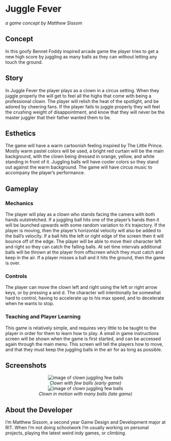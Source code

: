 ﻿# Juggle Fever 
*a game concept by Matthew Sissom*

## Concept
In this goofy Bennet Foddy inspired arcade game the player tries to get a new high score by juggling as many balls as they can without letting any touch the ground.

## Story

In Juggle Fever the player plays as a clown in a circus setting. When they juggle properly the will get to feel all the highs that come with being a professional clown. The player will relish the heat of the spotlight, and be adored by cheering fans. If the player fails to juggle properly they will feel the crushing weight of disappointment, and know that they will never be the master juggler that their father wanted them to be. 

## Esthetics

The game will have a warm cartoonish feeling inspired by The Little Prince. Mostly warm pastel colors will be used, a bright red curtain will be the main background, with the clown being dressed in orange, yellow, and white standing in front of it. Juggling balls will have cooler colors so they stand out against the warm background. The game will have circus music to accompany the player’s performance.

## Gameplay

### Mechanics

The player will play as a clown who stands facing the camera with both hands outstretched. If a juggling ball hits one of the player’s hands then it will be launched upwards with some random variation to it’s trajectory. If the player is moving, then the player’s horizontal velocity will also be added to the ball’s velocity. If a ball hits the left or right edge of the screen then it will bounce off of the edge. The player will be able to move their character left and right so they can catch the falling balls. At set time intervals additional balls will be thrown at the player from offscreen which they must catch and keep in the air. If a player misses a ball and it hits the ground, then the game is over.

### Controls

The player can move the clown left and right using the left or right arrow keys, or by pressing a and d. The character will intentionally be somewhat hard to control, having to accelerate up to his max speed, and to decelerate when he wants to stop.

### Teaching and Player Learning

This game is relatively simple, and requires very little to be taught to the player in order for them to learn how to play. A small in game instructions screen will be shown when the game is first started, and can be accessed again through the main menu. This screen will tell the players how to move, and that they must keep the juggling balls in the air for as long as possible.

## Screenshots
<div style = "text-align:center">
  <img src = "https://github.com/MatthewSissom/IGME-235/blob/master/project1/media/screenshot1.png" alt = "image of clown juggling few balls"><br>
  <em>Clown with few balls (early game)</em><br>
  <img src = "https://github.com/MatthewSissom/IGME-235/blob/master/project1/media/screenshot2.png" alt = "image of clown juggling few balls"><br>
  <em>Clown in motion with many balls (late game)</em>
 </div>
  



## About the Developer

I’m Matthew Sissom, a second year Game Design and Development major at RIT. When I’m not doing schoolwork I’m usually working on personal projects, playing the latest weird indy games, or climbing.

